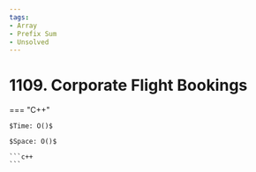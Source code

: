 ```yaml
---
tags:
- Array
- Prefix Sum
- Unsolved
---
```



# 1109. Corporate Flight Bookings

=== "C++"

    $Time: O()$

    $Space: O()$

    ```c++
    ```